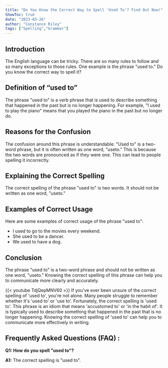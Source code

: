 ```yaml
---
title: "Do You Know the Correct Way to Spell 'Used To'? Find Out Now!"
ShowToc: true 
date: "2023-03-26"
author: "Constance Riley" 
tags: ["Spelling","Grammar"]
---
```

## Introduction

The English language can be tricky. There are so many rules to follow and so many exceptions to those rules. One example is the phrase "used to." Do you know the correct way to spell it?

## Definition of “used to”

The phrase "used to" is a verb phrase that is used to describe something that happened in the past but is no longer happening. For example, "I used to play the piano" means that you played the piano in the past but no longer do.

## Reasons for the Confusion

The confusion around this phrase is understandable. "Used to" is a two-word phrase, but it is often written as one word, "useto." This is because the two words are pronounced as if they were one. This can lead to people spelling it incorrectly.

## Explaining the Correct Spelling

The correct spelling of the phrase "used to" is two words. It should not be written as one word, "useto."

## Examples of Correct Usage

Here are some examples of correct usage of the phrase "used to":

- I used to go to the movies every weekend.
- She used to be a dancer.
- We used to have a dog.

## Conclusion

The phrase "used to" is a two-word phrase and should not be written as one word, "useto." Knowing the correct spelling of this phrase can help you to communicate more clearly and accurately.

{{< youtube TdjQepMNV60 >}} 
If you've ever been unsure of the correct spelling of 'used to', you're not alone. Many people struggle to remember whether it's 'used to' or 'use to'. Fortunately, the correct spelling is 'used to'. This phrase is an idiom that means 'accustomed to' or 'in the habit of'. It is typically used to describe something that happened in the past that is no longer happening. Knowing the correct spelling of 'used to' can help you to communicate more effectively in writing.

## Frequently Asked Questions (FAQ) :
**Q1: How do you spell "used to"?**

**A1:** The correct spelling is "used to".





